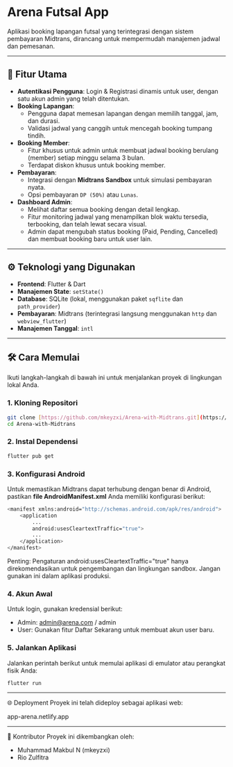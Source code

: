 # Arena Futsal App

Aplikasi booking lapangan futsal yang terintegrasi dengan sistem pembayaran Midtrans, dirancang untuk mempermudah manajemen jadwal dan pemesanan.

---

## 🚀 Fitur Utama

-   **Autentikasi Pengguna**: Login & Registrasi dinamis untuk user, dengan satu akun admin yang telah ditentukan.
-   **Booking Lapangan**:
    -   Pengguna dapat memesan lapangan dengan memilih tanggal, jam, dan durasi.
    -   Validasi jadwal yang canggih untuk mencegah booking tumpang tindih.
-   **Booking Member**:
    -   Fitur khusus untuk admin untuk membuat jadwal booking berulang (member) setiap minggu selama 3 bulan.
    -   Terdapat diskon khusus untuk booking member.
-   **Pembayaran**:
    -   Integrasi dengan **Midtrans Sandbox** untuk simulasi pembayaran nyata.
    -   Opsi pembayaran `DP (50%)` atau `Lunas`.
-   **Dashboard Admin**:
    -   Melihat daftar semua booking dengan detail lengkap.
    -   Fitur monitoring jadwal yang menampilkan blok waktu tersedia, terbooking, dan telah lewat secara visual.
    -   Admin dapat mengubah status booking (Paid, Pending, Cancelled) dan membuat booking baru untuk user lain.

---

## ⚙️ Teknologi yang Digunakan

-   **Frontend**: Flutter & Dart
-   **Manajemen State**: `setState()`
-   **Database**: SQLite (lokal, menggunakan paket `sqflite` dan `path_provider`)
-   **Pembayaran**: Midtrans (terintegrasi langsung menggunakan `http` dan `webview_flutter`)
-   **Manajemen Tanggal**: `intl`

---

## 🛠️ Cara Memulai

Ikuti langkah-langkah di bawah ini untuk menjalankan proyek di lingkungan lokal Anda.

### 1. Kloning Repositori

```bash
git clone [https://github.com/mkeyzxi/Arena-with-Midtrans.git](https://github.com/mkeyzxi/Arena-with-Midtrans.git)
cd Arena-with-Midtrans
```

### 2. Instal Dependensi

```bash
flutter pub get
```

### 3. Konfigurasi Android
Untuk memastikan Midtrans dapat terhubung dengan benar di Android, pastikan <b>file AndroidManifest.xml</b> Anda memiliki konfigurasi berikut:
```bash
<manifest xmlns:android="http://schemas.android.com/apk/res/android">
    <application
        ...
        android:usesCleartextTraffic="true">
        ...
    </application>
</manifest>
```
Penting: Pengaturan android:usesCleartextTraffic="true" hanya direkomendasikan untuk pengembangan dan lingkungan sandbox. Jangan gunakan ini dalam aplikasi produksi.

### 4. Akun Awal
Untuk login, gunakan kredensial berikut:
- Admin: admin@arena.com / admin
- User: Gunakan fitur Daftar Sekarang untuk membuat akun user baru.

### 5. Jalankan Aplikasi
Jalankan perintah berikut untuk memulai aplikasi di emulator atau perangkat fisik Anda:

```bash
flutter run
```

---

🌐 Deployment
Proyek ini telah dideploy sebagai aplikasi web:

app-arena.netlify.app

---

🤝 Kontributor
Proyek ini dikembangkan oleh:

- Muhammad Makbul N (mkeyzxi)
- Rio Zulfitra
